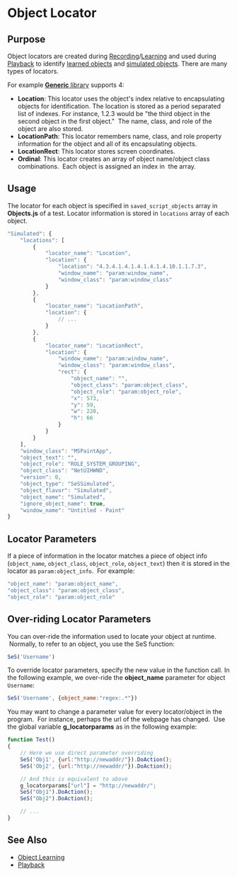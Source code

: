 # Object Locator

## Purpose

Object locators are created during [Recording](recording.md)/[Learning](object_learning.md) and used during [Playback](playback.md) to identify [learned objects](object_learning.md) and [simulated objects](simulated_objects.md). There are many types of locators.

For example [**Generic** library](/LIbraries/ses_lib_generic) supports 4:

- **Location**: This locator uses the object's index relative to encapsulating objects for identification. The location is stored as a period separated list of indexes. For instance, 1.2.3 would be "the third object in the second object in the first object."  The name, class, and role of the object are also stored.
- **LocationPath**: This locator remembers name, class, and role property information for the object and all of its encapsulating objects.
- **LocationRect**: This locator stores screen coordinates.
- **Ordinal**: This locator creates an array of object name/object class combinations.  Each object is assigned an index in  the array.

## Usage

The locator for each object is specified in `saved_script_objects` array in **Objects.js** of a test. Locator information is stored in `locations` array of each object.

```javascript
"Simulated": {
    "locations": [
        {
            "locator_name": "Location",
            "location": {
                "location": "4.3.4.1.4.1.4.1.4.1.4.10.1.1.7.3",
                "window_name": "param:window_name",
                "window_class": "param:window_class"
            }
        },
        {
            "locator_name": "LocationPath",
            "location": {
                // ...
            }
        },
        {
            "locator_name": "LocationRect",
            "location": {
                "window_name": "param:window_name",
                "window_class": "param:window_class",
                "rect": {
                    "object_name": "",
                    "object_class": "param:object_class",
                    "object_role": "param:object_role",
                    "x": 573,
                    "y": 59,
                    "w": 220,
                    "h": 66
                }
            }
        }
    ],
    "window_class": "MSPaintApp",
    "object_text": "",
    "object_role": "ROLE_SYSTEM_GROUPING",
    "object_class": "NetUIHWND",
    "version": 0,
    "object_type": "SeSSimulated",
    "object_flavor": "Simulated",
    "object_name": "Simulated",
    "ignore_object_name": true,
    "window_name": "Untitled - Paint"
}
```

## Locator Parameters

If a piece of information in the locator matches a piece of object info (`object_name`, `object_class`, `object_role`, `object_text`) then it is stored in the locator as `param:object_info`.  For example:

```javascript
"object_name": "param:object_name",
"object_class": "param:object_class",
"object_role": "param:object_role"
```

## Over-riding Locator Parameters

You can over-ride the information used to locate your object at runtime.  Normally, to refer to an object, you use the SeS function:

```javascript
SeS('Username')
```

To override locator parameters, specify the new value in the function call. In the following example, we over-ride the **object_name** parameter for object `Username`:

```javascript
SeS('Username', {object_name:"regex:.*"})
```

You may want to change a parameter value for every locator/object in the program.  For instance, perhaps the url of the webpage has changed.  Use the global variable **g_locatorparams** as in the following example:

```javascript
function Test()
{
    // Here we use direct parameter overriding
    SeS('Obj1', {url:"http://newaddr/"}).DoAction();
    SeS('Obj2', {url:"http://newaddr/"}).DoAction();

    // And this is equivalent to above
    g_locatorparams["url"] = "http://newaddr/";
    SeS("Obj1").DoAction();
    SeS("Obj2").DoAction();

    // ...
}
```

## See Also

- [Object Learning](object_learning.md)
- [Playback](playback.md)
